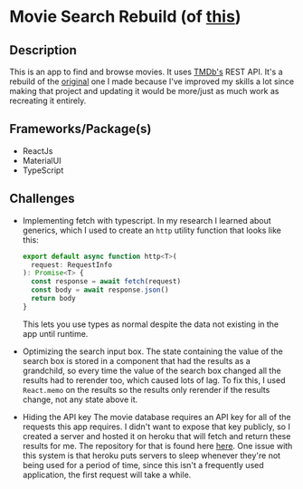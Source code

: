 # Movie Search Rebuild (of [this](https://github.com/matthajec/react-movie-search-app))
## Description
This is an app to find and browse movies. It uses [TMDb's](https://www.themoviedb.org/) REST API. It's a rebuild of the [original](https://github.com/matthajec/react-movie-search-app) one I made because I've improved my skills a lot since making that project and updating it would be more/just as much work as recreating it entirely.

## Frameworks/Package(s)
* ReactJs
* MaterialUI
* TypeScript

## Challenges
* Implementing fetch with typescript. In my research I learned about generics, which I used to create an ```http``` utility function that looks like this:
  ```javascript
  export default async function http<T>( 
    request: RequestInfo
  ): Promise<T> {
    const response = await fetch(request)
    const body = await response.json()
    return body
  }
  ```
  This lets you use types as normal despite the data not existing in the app until runtime.

* Optimizing the search input box. The state containing the value of the search box is stored in a component that had the results as a grandchild, so every time the value of the search box changed all the results had to rerender too, which caused lots of lag. To fix this, I used ```React.memo``` on the results so the results only rerender if the results change, not any state above it.

* Hiding the API key
  The movie database requires an API key for all of the requests this app requires. I didn't want to expose that key publicly, so I created a server and hosted it on heroku that will fetch and return these results for me. The repository for that is found here [here](https://github.com/matthajec/tmdb-proxy). One issue with this system is that heroku puts servers to sleep whenever they're not being used for a period of time, since this isn't a frequently used application, the first request will take a while.
